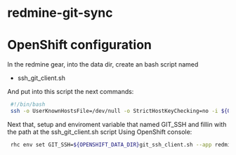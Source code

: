redmine-git-sync
================

# OpenShift configuration

In the redmine gear, into the data dir, create an bash script named

* ssh_git_client.sh

And put into this script the next commands:

```bash
 #!/bin/bash
 ssh -o UserKnownHostsFile=/dev/null -o StrictHostKeyChecking=no -i ${OPENSHIFT_DATA_DIR}.ssh/id_rsa $1 $2
```

Next that, setup and enviroment variable that named GIT_SSH and fillin with the path at the ssh_git_client.sh script
Using OpenShift console:

```bash 
 rhc env set GIT_SSH=${OPENSHIFT_DATA_DIR}git_ssh_client.sh --app redmine
```
